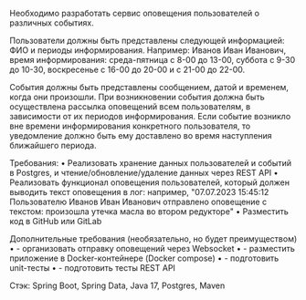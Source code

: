 Необходимо разработать сервис оповещения пользователей о различных событиях.

Пользователи должны быть представлены следующей информацией: ФИО и периоды информирования.
Например: Иванов Иван Иванович, время информирования: среда-пятница с 8-00 до 13-00, суббота с 9-30 до 10-30, воскресенье с 16-00 до 20-00 и с 21-00 до 22-00.

События должны быть представлены сообщением, датой и временем, когда они произошли. При возникновении события должна быть осуществлена рассылка оповещений всем пользователям, в зависимости от их периодов информирования. Если событие возникло вне времени информирования конкретного пользователя, то уведомление должно быть ему доставлено во время наступления ближайшего периода.

Требования:
• Реализовать хранение данных пользователей и событий в Postgres, и чтение/обновление/удаление данных через REST API
• Реализовать функционал оповещения пользователей, который должен выводить текст оповещения в лог: например, "07.07.2023 15:45:12 Пользователю Иванов Иван Иванович отправлено оповещение с текстом: произошла утечка масла во втором редукторе"
• Разместить код в GitHub или GitLab

Дополнительные требования (необязательно, но будет преимуществом)
• - организовать отправку оповещений через Websocket
• - разместить приложение в Docker-контейнере (Docker compose)
• - подготовить unit-тесты
• - подготовить тесты REST API

Стэк: Spring Boot, Spring Data, Java 17, Postgres, Maven
